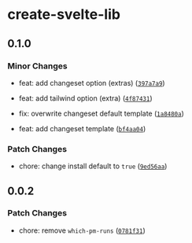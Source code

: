 # create-svelte-lib

## 0.1.0

### Minor Changes

- feat: add changeset option (extras) ([`397a7a9`](https://github.com/devloop01/packages/commit/397a7a9eeb7719b246f5259dd2d8d86a41cb1675))

- feat: add tailwind option (extra) ([`4f87431`](https://github.com/devloop01/packages/commit/4f8743137e03650c3cf916c72c20a7a6ff2e4f49))

- fix: overwrite changeset default template ([`1a8480a`](https://github.com/devloop01/packages/commit/1a8480acdc9dfbf889b4edb8c790fd43f45555ec))

- feat: add changeset template ([`bf4aa04`](https://github.com/devloop01/packages/commit/bf4aa04776bab1b50f1f02ea5fbd894de6c22b17))

### Patch Changes

- chore: change install default to `true` ([`9ed56aa`](https://github.com/devloop01/packages/commit/9ed56aa2fa1f6bfff534dbd6f96bc63fc6ea5e5c))

## 0.0.2

### Patch Changes

- chore: remove `which-pm-runs` ([`0781f31`](https://github.com/devloop01/packages/commit/0781f31789532575a6ac819c3ae61cabf0756fd4))

